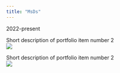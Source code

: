```yaml
---
title: "MsDs"
---
```

2022-present

Short description of portfolio item number 2 <br/><img src='/images/500x300.png'>

Short description of portfolio item number 2 <br/><img src='/images/500x300.png'>
